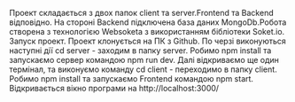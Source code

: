 Проект складається з двох папок client та server.Frontend та Backend відповідно. 
На стороні Backend підключена база даних MongoDb.Робота створена з технологією Websoketa з використанням бібліотеки Soket.io.
Запуск проект.
Проект клонується на ПК з Github.
По черзі виконуються наступні дії cd server - заходим в папку server. Робимо npm install та запускаємо сервер командою npm run dev.
Далі відкриваємо ще один термінал, та виконуємо команду cd client - переходимо в папку client. Робимо npm install та запускаємо Frontend 
командою npm start.
Відкривається вікно програми на http://localhost:3000/

